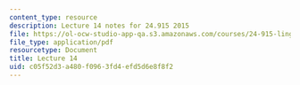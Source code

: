 ```yaml
---
content_type: resource
description: Lecture 14 notes for 24.915 2015
file: https://ol-ocw-studio-app-qa.s3.amazonaws.com/courses/24-915-linguistic-phonetics-fall-2015/c05f52d3a480f0963fd4efd5d6e8f8f2_MIT24_915F15_lec14.pdf
file_type: application/pdf
resourcetype: Document
title: Lecture 14
uid: c05f52d3-a480-f096-3fd4-efd5d6e8f8f2
---
```

